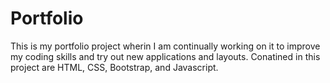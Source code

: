 # Portfolio
This is my portfolio project wherin I am continually working on it to improve my coding skills and try out new applications and layouts. Conatined in this project are HTML, CSS, Bootstrap, and Javascript.

